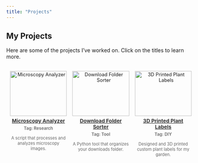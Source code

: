 ```yaml
---
title: "Projects"
---
```


## My Projects

<style>
  .project-container {
    display: grid;
    grid-template-columns: repeat(3, 1fr);
    gap: 15px;
    justify-items: center;
    padding: 10px;
    margin-top: 20px;
  }

  .project-block {
    width: 100%;
    text-align: center;
    font-size: 0.8rem;
  }

  .project-block img {
    width: 100%;
    max-height: 120px;
    object-fit: cover;
  }

  .project-block h3 {
    font-size: 0.85rem;
    margin: 5px 0;
    color: #333;
  }

  .project-block p {
    font-size: 0.7rem;
    margin-top: 5px;
    color: #666;
  }

  .project-block .tag {
    font-size: 0.7rem;
    font-weight: bold;
    color: #777;
  }
</style>

Here are some of the projects I’ve worked on. Click on the titles to learn more.

<div class="project-container">

  <div class="project-block">
    <a href="https://example.com/microscopy-analyzer">
      <img src="/images/microscopy-image.jpg" alt="Microscopy Analyzer">
      <h3>Microscopy Analyzer</h3>
    </a>
    <p class="tag">Tag: Research</p>
    <p>A script that processes and analyzes microscopy images.</p>
  </div>

  <div class="project-block">
    <a href="https://example.com/download-folder-sorter">
      <img src="/images/folder-sorter-image.jpg" alt="Download Folder Sorter">
      <h3>Download Folder Sorter</h3>
    </a>
    <p class="tag">Tag: Tool</p>
    <p>A Python tool that organizes your downloads folder.</p>
  </div>

  <div class="project-block">
    <a href="https://example.com/plant-labels">
      <img src="/images/plant-labels-image.jpg" alt="3D Printed Plant Labels">
      <h3>3D Printed Plant Labels</h3>
    </a>
    <p class="tag">Tag: DIY</p>
    <p>Designed and 3D printed custom plant labels for my garden.</p>
  </div>

</div>
